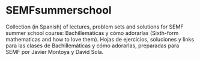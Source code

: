 # SEMFsummerschool
Collection (in Spanish) of lectures, problem sets and solutions for SEMF summer school course: Bachillemáticas y cómo adorarlas (Sixth-form mathematicas and how to love them). 
Hojas de ejercicios, soluciones y links para las clases de Bachillemáticas y cómo adorarlas, preparadas para SEMF por Javier Montoya y David Sola. 
